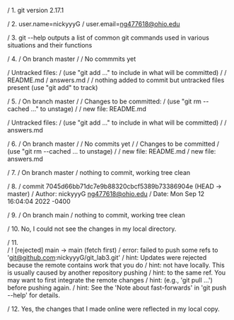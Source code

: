 



/ 1. git version 2.17.1 

/ 2. user.name=nickyyyG
/    user.email=ng477618@ohio.edu

/ 3. git --help outputs a list of common git commands used in various situations and their functions

/ 4. 
/ On branch master
/
/ No commmits yet

/ Untracked files:
/   (use "git add <file>..." to include in what will be committed)
/
/       README.md
/       answers.md
/
/ nothing added to commit but untracked files present (use "git add" to track)

/ 5. 
/ On branch master
/
/ Changes to be committed:
/   (use "git rm --cached <file>..." to unstage)
/
/       new file:   README.md

/ Untracked files:
/   (use "git add <file>..." to include in what will be committed)
/
/       answers.md

/ 6.
/ On branch master
/
/ No commits yet
/
/ Changes to be committed
/   (use "git rm --cached <file>... to unstage)
/
/       new file:   README.md
/       new file:   answers.md

/ 7. 
/ On branch master
/ nothing to commit, working tree clean

/ 8. 
/ commit 7045d66bb71dc7e9b88320cbcf5389b73386904e (HEAD -> master)
/ Author: nickyyyG <ng477618@ohio.edu>
/ Date:   Mon Sep 12 16:04:04 2022 -0400


/ 9. 
/ On branch main
/ nothing to commit, working tree clean

/ 10. No, I could not see the changes in my local directory.

/ 11.  
/ ! [rejected]        main -> main (fetch first)
/ error: failed to push some refs to 'git@github.com:nickyyyG/git_lab3.git'
/ hint: Updates were rejected because the remote contains work that you do
/ hint: not have locally. This is usually caused by another repository pushing
/ hint: to the same ref. You may want to first integrate the remote changes
/ hint: (e.g., 'git pull ...') before pushing again.
/ hint: See the 'Note about fast-forwards' in 'git push --help' for details.

/ 12. Yes, the changes that I made online were reflected in my local copy.